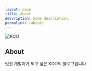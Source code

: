 ```yaml
---
layout: page
title: About
description: Some description.
permalink: /about/
---
```


<img itemprop="image" class="img-rounded" src="https://avatars0.githubusercontent.com/u/32827423?s=460&v=4" alt="KOO">

## About

  멋진 개발자가 되고 싶은 KOO의 블로그입니다.
